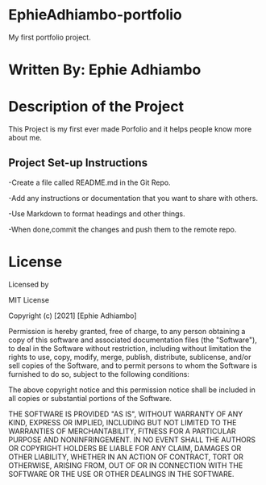 # EphieAdhiambo-portfolio
My first portfolio project.

# Written By: Ephie Adhiambo

# Description of the Project
This Project is my first ever made Porfolio and it helps people know more about me.

## Project Set-up Instructions
-Create a file called README.md in the Git Repo.

-Add any instructions or documentation that you want to share with others.

-Use Markdown to format headings and other things.

-When done,commit the changes and push them to the remote repo.

# License
Licensed by

MIT License

Copyright (c) [2021] [Ephie Adhiambo]

Permission is hereby granted, free of charge, to any person obtaining a copy of this software and associated documentation files (the "Software"), to deal in the Software without restriction, including without limitation the rights to use, copy, modify, merge, publish, distribute, sublicense, and/or sell copies of the Software, and to permit persons to whom the Software is furnished to do so, subject to the following conditions:

The above copyright notice and this permission notice shall be included in all copies or substantial portions of the Software.

THE SOFTWARE IS PROVIDED "AS IS", WITHOUT WARRANTY OF ANY KIND, EXPRESS OR IMPLIED, INCLUDING BUT NOT LIMITED TO THE WARRANTIES OF MERCHANTABILITY, FITNESS FOR A PARTICULAR PURPOSE AND NONINFRINGEMENT. IN NO EVENT SHALL THE AUTHORS OR COPYRIGHT HOLDERS BE LIABLE FOR ANY CLAIM, DAMAGES OR OTHER LIABILITY, WHETHER IN AN ACTION OF CONTRACT, TORT OR OTHERWISE, ARISING FROM, OUT OF OR IN CONNECTION WITH THE SOFTWARE OR THE USE OR OTHER DEALINGS IN THE SOFTWARE.
